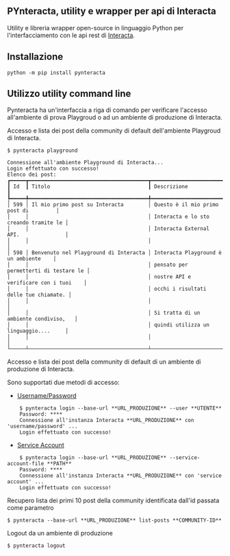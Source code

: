 PYnteracta, utility e wrapper per api di Interacta
---------------------------------------------------

Utility e libreria wrapper open-source in linguaggio Python per l'interfacciamento con le api rest
di [Interacta](https://catalogocloud.agid.gov.it/service/1892).


Installazione
-------------

```
python -m pip install pynteracta
```

Utilizzo utility command line
-----------------------------

Pynteracta ha un'interfaccia a riga di comando per verificare l'accesso all'ambiente di prova
Playgroud o ad un ambiente di produzione di Interacta.

Accesso e lista dei post della community di default dell'ambiente Playgroud di Interacta.

    $ pynteracta playground

    Connessione all'ambiente Playground di Interacta...
    Login effettuato con successo!
    Elenco dei post:
    ┏━━━━━┳━━━━━━━━━━━━━━━━━━━━━━━━━━━━━━━━━━━━━━━┳━━━━━━━━━━━━━━━━━━━━━━━━━━━━━━━━━━━━━━━┓
    ┃ Id  ┃ Titolo                                ┃ Descrizione                           ┃
    ┡━━━━━╇━━━━━━━━━━━━━━━━━━━━━━━━━━━━━━━━━━━━━━━╇━━━━━━━━━━━━━━━━━━━━━━━━━━━━━━━━━━━━━━━┩
    │ 599 │ Il mio primo post su Interacta        │ Questo è il mio primo post di         │
    │     │                                       │ Interacta e lo sto creando tramite le │
    │     │                                       │ Interacta External API.               │
    │     │                                       │                                       │
    │ 598 │ Benvenuto nel Playground di Interacta │ Interacta Playground è un ambiente    │
    │     │                                       │ pensato per permetterti di testare le │
    │     │                                       │ nostre API e verificare con i tuoi    │
    │     │                                       │ occhi i risultati delle tue chiamate. │
    │     │                                       │                                       │
    │     │                                       │ Si tratta di un ambiente condiviso,   │
    │     │                                       │ quindi utilizza un linguaggio....     │
    │     │                                       │                                       │
    └─────┴───────────────────────────────────────┴───────────────────────────────────────┘

Accesso e lista dei post della community di default di un ambiente di produzione di Interacta.

Sono supportati due metodi di accesso:

- [Username/Password](https://injenia.atlassian.net/wiki/spaces/IEAD/pages/3624075265/Autenticazione#Autenticazione-per-mezzo-di-Username-%2F-Password%3A)
```
    $ pynteracta login --base-url **URL_PRODUZIONE** --user **UTENTE**
    Password: ****
    Connessione all'instanza Interacta **URL_PRODUZIONE** con 'username/password' ...
    Login effettuato con successo!
```

- [Service Account](https://injenia.atlassian.net/wiki/spaces/IEAD/pages/3624075265/Autenticazione#Autenticazione-via-Service-Account-(Server-to-Server))
```
    $ pynteracta login --base-url **URL_PRODUZIONE** --service-account-file **PATH**
    Password: ****
    Connessione all'instanza Interacta **URL_PRODUZIONE** con 'service account' ...
    Login effettuato con successo!
```

Recupero lista dei primi 10 post della community identificata dall'id passata come parametro

    $ pynteracta --base-url **URL_PRODUZIONE** list-posts **COMMUNITY-ID**

Logout da un ambiente di produzione

    $ pynteracta logout
